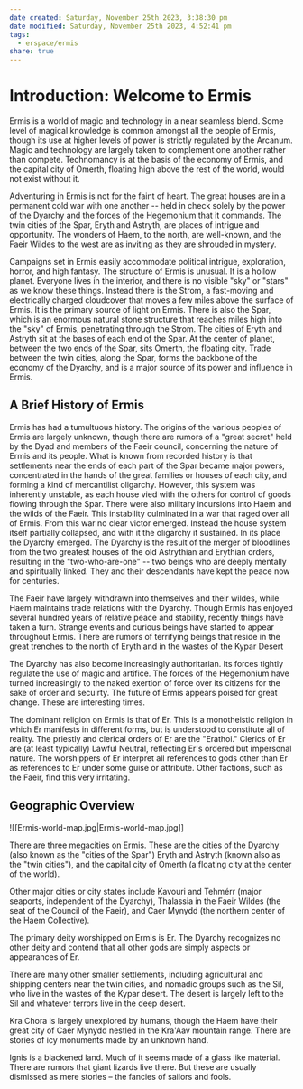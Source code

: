 ```yaml
---
date created: Saturday, November 25th 2023, 3:38:30 pm
date modified: Saturday, November 25th 2023, 4:52:41 pm
tags:
  - erspace/ermis
share: true
---
```



# Introduction: Welcome to Ermis

Ermis is a world of magic and technology in a near seamless blend. Some level of magical knowledge is common amongst all the people of Ermis, though its use at higher levels of power is strictly regulated by the Arcanum. Magic and technology are largely taken to complement one another rather than compete. Technomancy is at the basis of the economy of Ermis, and the capital city of Omerth, floating high above the rest of the world, would not exist without it.

Adventuring in Ermis is not for the faint of heart. The great houses are in a permanent cold war with one another -- held in check solely by the power of the Dyarchy and the forces of the Hegemonium that it commands. The twin cities of the Spar, Eryth and Astryth, are places of intrigue and opportunity. The wonders of Haem, to the north, are well-known, and the Faeir Wildes to the west are as inviting as they are shrouded in mystery.

Campaigns set in Ermis easily accommodate political intrigue, exploration, horror, and high fantasy. The structure of Ermis is unusual. It is a hollow planet. Everyone lives in the interior, and there is no visible \"sky\" or \"stars\" as we know these things. Instead there is the Strom, a fast-moving and electrically charged cloudcover that moves a few miles above the surface of Ermis. It is the primary source of light on Ermis. There is also the Spar, which is an enormous natural stone structure that reaches miles high into the \"sky\" of Ermis, penetrating through the Strom. The cities of Eryth and Astryth sit at the bases of each end of the Spar. At the center of planet, between the two ends of the Spar, sits Omerth, the floating city. Trade between the twin cities, along the Spar, forms the backbone of the economy of the Dyarchy, and is a major source of its power and influence in Ermis.

## A Brief History of Ermis

Ermis has had a tumultuous history. The origins of the various peoples of Ermis are largely unknown, though there are rumors of a \"great secret\" held by the Dyad and members of the Faeir council, concerning the nature of Ermis and its people. What is known from recorded history is that settlements near the ends of each part of the Spar became major powers, concentrated in the hands of the great families or houses of each city, and forming a kind of mercantilist oligarchy. However, this system was inherently unstable, as each house vied with the others for control of goods flowing through the Spar. There were also military incursions into Haem and the wilds of the Faeir. This instability culminated in a war that raged over all of Ermis. From this war no clear victor emerged. Instead the house system itself partially collapsed, and with it the oligarchy it sustained. In its place the Dyarchy emerged. The Dyarchy is the result of the merger of bloodlines from the two greatest houses of the old Astrythian and Erythian orders, resulting in the \"two-who-are-one\" -- two beings who are deeply mentally and spiritually linked. They and their descendants have kept the peace now for centuries.

The Faeir have largely withdrawn into themselves and their wildes, while Haem maintains trade relations with the Dyarchy. Though Ermis has enjoyed several hundred years of relative peace and stability, recently things have taken a turn. Strange events and curious beings have started to appear throughout Ermis. There are rumors of terrifying beings that reside in the great trenches to the north of Eryth and in the wastes of the Kypar Desert

The Dyarchy has also become increasingly authoritarian. Its forces tightly regulate the use of magic and artifice. The forces of the Hegemonium have turned increasingly to the naked exertion of force over its citizens for the sake of order and secuirty. The future of Ermis appears poised for great change. These are interesting times.

The dominant religion on Ermis is that of Er. This is a monotheistic religion in which Er manifests in different forms, but is understood to constitute all of reality. The priestly and clerical orders of Er are the \"Erathoi.\" Clerics of Er are (at least typically) Lawful Neutral, reflecting Er\'s ordered but impersonal nature. The worshippers of Er interpret all references to gods other than Er as references to Er under some guise or attribute. Other factions, such as the Faeir, find this very irritating. 

## Geographic Overview

![[Ermis-world-map.jpg|Ermis-world-map.jpg]]

There are three megacities on Ermis. These are the cities of the Dyarchy (also known as the "cities of the Spar") Eryth and Astryth (known also as the "twin cities"), and the capital city of Omerth (a floating city at the center of the world). 

Other major cities or city states include Kavouri and Tehmérr (major seaports, independent of the Dyarchy), Thalassia in the Faeir Wildes (the seat of the Council of the Faeir), and Caer Mynydd (the northern center of the Haem Collective). 

The primary deity worshipped on Ermis is Er. The Dyarchy recognizes no other deity and contend that all other gods are simply aspects or appearances of Er. 

There are many other smaller settlements, including agricultural and shipping centers near the twin cities, and nomadic groups such as the Sil, who live in the wastes of the Kypar desert. The desert is largely left to the Sil and whatever terrors live in the deep desert. 

Kra Chora is largely unexplored by humans, though the Haem have their great city of Caer Mynydd nestled in the Kra'Aav mountain range. There are stories of icy monuments made by an unknown hand.

Ignis is a blackened land. Much of it seems made of a glass like material. There are rumors that giant lizards live there. But these are usually dismissed as mere stories – the fancies of sailors and fools.  
